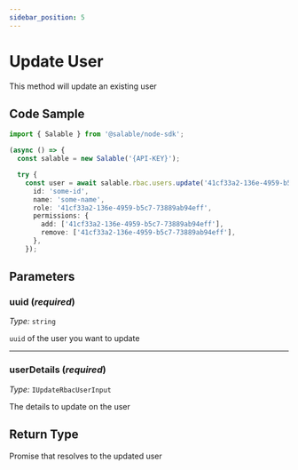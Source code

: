 ```yaml
---
sidebar_position: 5
---
```


# Update User

This method will update an existing user

## Code Sample

```typescript
import { Salable } from '@salable/node-sdk';

(async () => {
  const salable = new Salable('{API-KEY}');

  try {
    const user = await salable.rbac.users.update('41cf33a2-136e-4959-b5c7-73889ab94eff', {
      id: 'some-id',
      name: 'some-name',
      role: '41cf33a2-136e-4959-b5c7-73889ab94eff',
      permissions: {
        add: ['41cf33a2-136e-4959-b5c7-73889ab94eff'],
        remove: ['41cf33a2-136e-4959-b5c7-73889ab94eff'],
      },
    });

```

## Parameters

### uuid (_required_)

_Type:_ `string`

`uuid` of the user you want to update

---

### userDetails (_required_)

_Type:_ `IUpdateRbacUserInput`

The details to update on the user

## Return Type

Promise that resolves to the updated user
